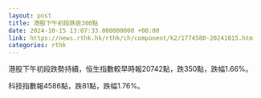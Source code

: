 ```yaml
---
layout: post
title: 港股下午初段跌逾300點
date: 2024-10-15 13:07:33.000000000 +08:00
link: https://news.rthk.hk/rthk/ch/component/k2/1774580-20241015.htm
categories: rthk
---
```


港股下午初段跌勢持續，恒生指數較早時報20742點，跌350點，跌幅1.66%。

科技指數報4586點，跌81點，跌幅1.76%。
